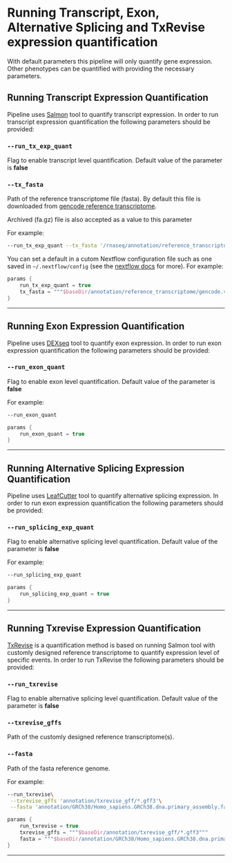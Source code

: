 # Running Transcript, Exon, Alternative Splicing and TxRevise expression quantification
With default parameters this pipeline will only quantify gene expression. Other phenotypes can be quantified with providing the necessary parameters.

## Running Transcript Expression Quantification
Pipeline uses [Salmon](https://combine-lab.github.io/salmon/) tool to quantify transcript expression.
In order to run transcript expression quantification the following parameters should be provided:

### `--run_tx_exp_quant`
Flag to enable transcript level quantification. Default value of the parameter is **false** 

### `--tx_fasta`
Path of the reference transcriptome file (fasta). By default this file is downloaded from [gencode reference transcriptome](ftp://ftp.ebi.ac.uk/pub/databases/gencode/Gencode_human/release_29/gencode.v29.transcripts.fa.gz).

Archived (fa.gz) file is also accepted as a value to this parameter

For example:

```bash
--run_tx_exp_quant --tx_fasta '/rnaseq/annotation/reference_transcriptome/gencode.v29.transcripts.fa.gz'
```

You can set a default in a cutom Nextflow configuration file such as one saved in `~/.nextflow/config` (see the [nextflow docs](https://www.nextflow.io/docs/latest/config.html) for more). For example:

```groovy
params {
    run_tx_exp_quant = true
    tx_fasta = """$baseDir/annotation/reference_transcriptome/gencode.v29.transcripts.fa.gz"""
}
```
---
## Running Exon Expression Quantification
Pipeline uses [DEXseq](https://bioconductor.org/packages/release/bioc/vignettes/DEXSeq/inst/doc/DEXSeq.pdf) tool to quantify exon expression.
In order to run exon expression quantification the following parameters should be provided:

### `--run_exon_quant`
Flag to enable exon level quantification. Default value of the parameter is **false** 

For example:

```bash
--run_exon_quant
```

```groovy
params {
    run_exon_quant = true
}
```
---
## Running Alternative Splicing Expression Quantification
Pipeline uses [LeafCutter](https://github.com/davidaknowles/leafcutter) tool to quantify alternative splicing expression.
In order to run exon expression quantification the following parameters should be provided:

### `--run_splicing_exp_quant`
Flag to enable alternative splicing level quantification. Default value of the parameter is **false** 

For example:

```bash
--run_splicing_exp_quant
```

```groovy
params {
    run_splicing_exp_quant = true
}
```
---
## Running Txrevise Expression Quantification
[TxRevise](https://elifesciences.org/articles/41673) is a quantification method is based on running Salmon tool with customly designed reference transcriptome to quantify expression level of specific events.
In order to run TxRevise the following parameters should be provided:

### `--run_txrevise`
Flag to enable alternative splicing level quantification. Default value of the parameter is **false** 

### `--txrevise_gffs`
Path of the customly designed reference transcriptome(s).

### `--fasta`
Path of the fasta reference genome. 


For example:

```bash
--run_txrevise\
 --txrevise_gffs 'annotation/txrevise_gff/*.gff3'\
 --fasta 'annotation/GRCh38/Homo_sapiens.GRCh38.dna.primary_assembly.fa'
```

```groovy
params {
    run_txrevise = true
    txrevise_gffs = """$baseDir/annotation/txrevise_gff/*.gff3"""
    fasta = """$baseDir/annotation/GRCh38/Homo_sapiens.GRCh38.dna.primary_assembly.fa"""
}
```
---
